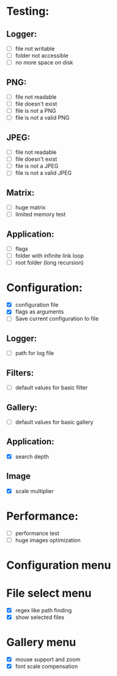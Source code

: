 # Testing:
## Logger:
- [ ] file not writable
- [ ] folder not accessible
- [ ] no more space on disk
## PNG:
- [ ] file not readable
- [ ] file doesn't exist
- [ ] file is not a PNG
- [ ] file is not a valid PNG
## JPEG:
- [ ] file not readable
- [ ] file doesn't exist
- [ ] file is not a JPEG
- [ ] file is not a valid JPEG
## Matrix:
- [ ] huge matrix
- [ ] limited memory test
## Application:
- [ ] flags
- [ ] folder with infinite link loop
- [ ] root folder (long recursion)

# Configuration:
- [x] configuration file
- [x] flags as arguments
- [ ] Save current configuration to file
## Logger:
- [ ] path for log file
## Filters:
- [ ] default values for basic filter
## Gallery:
- [ ] default values for basic gallery
## Application:
- [x] search depth
## Image
- [x] scale multiplier

# Performance:
- [ ] performance test
- [ ] huge images optimization

# Configuration menu

# File select menu
- [x] regex like path finding
- [x] show selected files

# Gallery menu
- [x] mouse support and zoom
- [x] font scale compensation
